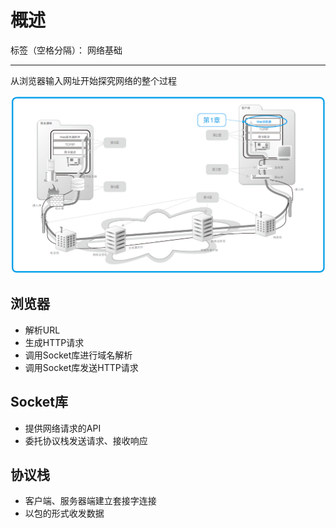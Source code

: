 # 概述

标签（空格分隔）： 网络基础

---

从浏览器输入网址开始探究网络的整个过程

![网络图](https://raw.githubusercontent.com/wchaochao/images/master/gitbook-network-base/network-procedure.png)

## 浏览器

* 解析URL
* 生成HTTP请求
* 调用Socket库进行域名解析
* 调用Socket库发送HTTP请求

## Socket库

* 提供网络请求的API
* 委托协议栈发送请求、接收响应

## 协议栈

* 客户端、服务器端建立套接字连接
* 以包的形式收发数据
